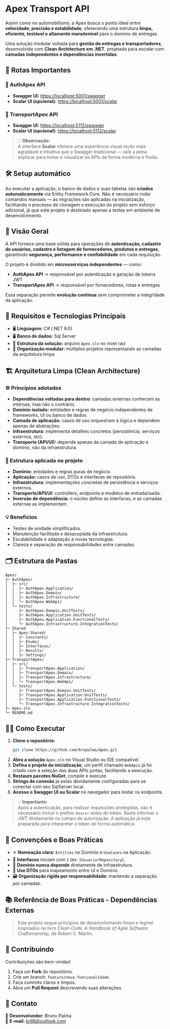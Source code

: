 # Apex Transport API

Assim como no automobilismo, a Apex busca o ponto ideal entre **velocidade, precisão e estabilidade**, oferecendo uma estrutura **limpa, eficiente, testável e altamente manutenível** para o domínio de entregas. 

Uma solução modular voltada para **gestão de entregas e transportadores**, desenvolvida com **Clean Architecture em .NET**, projetada para escalar com **camadas independentes e dependências invertidas**.

## 🔗 Rotas Importantes

### 🧩 AuthApex API
- **Swagger UI:** [https://localhost:5001/swagger](https://localhost:5001/swagger)  
- **Scalar UI (opcional):** [https://localhost:5001/scalar](https://localhost:5001/scalar)

### 🚚 TransportApex API
- **Swagger UI:** [https://localhost:5112/swagger](https://localhost:5112/swagger)  
- **Scalar UI (opcional):** [https://localhost:5112/scalar](https://localhost:5112/scalar)

> 💡 **Observação:**  
> A interface **Scalar** oferece uma experiência visual muito mais agradável e intuitiva que o Swagger tradicional — vale a pena explorar para testar e visualizar as APIs de forma moderna e fluida.


## 🛠️ Setup automático

Ao executar a aplicação, o banco de dados e suas tabelas são **criados automaticamente** via Entity Framework Core. Não é necessário rodar comandos manuais — as migrações são aplicadas na inicialização, facilitando o processo de clonagem e execução do projeto sem esforço adicional, já que este projeto é destinado apenas a testes em ambiente de desenvolvimento.

## 🧭 Visão Geral  

A API fornece uma base sólida para operações de **autenticação, cadastro de usuários, cadastro e listagem de fornecedores, produtos e entregas**, garantindo **segurança, performance e confiabilidade** em cada requisição.

O projeto é dividido em **microsserviços independentes** — como:
- **AuthApex API** → responsável por autenticação e geração de tokens JWT  
- **TransportApex API** → responsável por fornecedores, rotas e entregas  

Essa separação permite **evolução contínua** sem comprometer a integridade da aplicação.

## 🧩 Requisitos e Tecnologias Principais  
- 🖥️ **Linguagem:** C# (.NET 9.0)
- 🖥️ **Banco de dados:** Sql Server
- 🧱 **Estrutura da solução:** arquivo `Apex.sln` no nível raiz  
- 🧮 **Organização modular:** múltiplos projetos representando as camadas da arquitetura limpa  


## 🏗️ Arquitetura Limpa (Clean Architecture)

### ⚙️ Princípios adotados  
- **Dependências voltadas para dentro:** camadas externas conhecem as internas, mas não o contrário.  
- **Domínio isolado:** entidades e regras de negócio independentes de frameworks, UI ou banco de dados.  
- **Camada de aplicação:** casos de uso orquestram a lógica e dependem apenas de abstrações.  
- **Infraestrutura:** implementa detalhes concretos (persistência, serviços externos, etc).  
- **Transporte (API/UI):** depende apenas da camada de aplicação e domínio, não da infraestrutura.

### 🧠 Estrutura aplicada no projeto  
- **Domínio:** entidades e regras puras de negócio.  
- **Aplicação:** casos de uso, DTOs e interfaces de repositório.  
- **Infraestrutura:** implementações concretas de persistência e serviços externos.  
- **Transporte/API/UI:** controllers, endpoints e modelos de entrada/saída.  
- **Inversão de dependência:** o núcleo define as interfaces, e as camadas externas as implementam.

### 💡 Benefícios  
- Testes de unidade simplificados.  
- Manutenção facilitada e desacoplada da infraestrutura.  
- Escalabilidade e adaptação a novas tecnologias.  
- Clareza e separação de responsabilidades entre camadas.  


## 🗂️ Estrutura de Pastas  

```text
Apex/
├─ AuthApex/
│  ├─ src/
│  │  ├─ AuthApex.Application/
│  │  ├─ AuthApex.Domain/
│  │  ├─ AuthApex.Infrastructure/
│  │  └─ AuthApex.WebApi/
│  └─ tests/
│     ├─ AuthApex.Domain.UnitTests/
│     ├─ AuthApex.Application.UnitTests/
│     ├─ AuthApex.Application.FunctionalTests/
│     └─ AuthApex.Infrastructure.IntegrationTests/
├─ Shared
│  ├─ Apex.Shared/
│  │  ├─ Constants/
│  │  ├─ Enums/
│  │  ├─ Interfaces/
│  │  ├─ Results/
│  │  ├─ Settings/
├─ TransportApex/
│  ├─ src/
│  │  ├─ TransportApex.Application/
│  │  ├─ TransportApex.Domain/
│  │  ├─ TransportApex.Infrastructure/
│  │  └─ TransportApex.WebApi/
│  └─ tests/
│     ├─ TransportApex.Domain.UnitTests/
│     ├─ TransportApex.Application.UnitTests/
│     ├─ TransportApex.Application.FunctionalTests/
│     └─ TransportApex.Infrastructure.IntegrationTests/
├─ Apex.sln
└─ README.md
```


## 🏃‍♂️ Como Executar  

1. **Clone o repositório:**  
   ```bash
   git clone https://github.com/brnpalma/Apex.git
   ```  
2. **Abra a solução** `Apex.sln` no Visual Studio ou IDE compatível.  
3. **Defina o projeto de inicialização**, um perfil chamado `WebApis` já foi criado com a seleção das duas APIs juntas, facilitando a execução.  
4. **Restaure pacotes NuGet**, compile e execute.  
5. **Strings de conexão** já estão devidamente configuradas para se conectar com seu SqlServer local.  
6. **Acesse o Swagger UI ou Scalar** no navegador para testar os endpoints.  

> 💡 **Importante:**  
> Após a autenticação, para realizar requisições protegidas, não é necessário incluir o prefixo `Bearer` antes do token. Basta informar o JWT diretamente no campo de autorização. A aplicação já está preparada para interpretar o token de forma automática.


## 📐 Convenções e Boas Práticas  

- ✳️ **Nomeação clara:** `Entities` no Domínio e `UseCases` na Aplicação.  
- 🧩 **Interfaces** iniciam com `I` (ex: `IUsuariorRepository`).  
- 🚫 **Domínio nunca depende** diretamente de infraestrutura.  
- 🔄 **Use DTOs** para mapeamento entre UI e Domínio.  
- 🗃️ **Organização rígida por responsabilidade:** mantendo a separação por camadas.  


## 📚 Referência de Boas Práticas - Dependências Externas 
> Este projeto segue princípios de desenvolvimento limpo e legível inspirados no livro _Clean Code: A Handbook of Agile Software Craftsmanship_, de Robert C. Martin.


## 🤝 Contribuindo  

Contribuições são bem-vindas!  
1. Faça um **Fork** do repositório.  
2. Crie um branch: `feature/nova-funcionalidade`.  
3. Faça commits claros e limpos.  
4. Abra um **Pull Request** descrevendo suas alterações.


## 👤 Contato  
🔧 **Desenvolvedor:** Bruno Palma  
📧 **E-mail:** [br88@outlook.com](br88@outlook.com)
